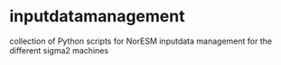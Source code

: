 # inputdatamanagement
collection of Python scripts for NorESM inputdata management for the different sigma2 machines
